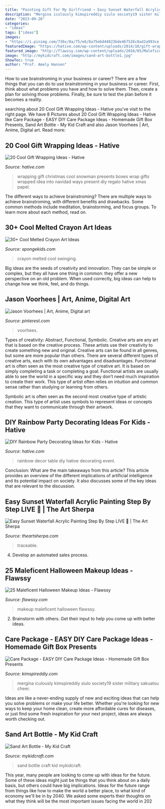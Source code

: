 ```yaml
---
title: "Painting Gift For My Girlfriend ~ Easy Sunset Waterfall Acrylic Painting Step By Step Live 🔴"
description: "Mergina iculously kimspireddiy siulo society19 sister military sakuatsu cheer"
date: "2023-09-26"
categories:
- "ideas"
tags: ["ideas"]
images:
- "https://i.pinimg.com/736x/8a/75/e6/8a75e6d44823bde467526c8ad2a993ce.jpg"
featuredImage: "https://hative.com/wp-content/uploads/2014/10/gift-wrapping-ideas/7-cool-gift-wrapping-ideas.jpg"
featured_image: "http://flawssy.com/wp-content/uploads/2016/05/Maleficent-Costumeand-makeup-ideas.jpg"
image: "http://mykidcraft.com/images/sand-art-bottle1.jpg"
ShowToc: true
author: "Prof. Amely Hansen"
---
```



How to use brainstroming in your business or career?
There are a few things that you can do to use brainstroming in your business or career. First, think about what problems you have and how to solve them. Then, create a plan for solving those problems. Finally, be sure to test the plan before it becomes a reality.

	

		
searching about 20 Cool Gift Wrapping Ideas - Hative you've visit to the right page. We have 8 Pictures about 20 Cool Gift Wrapping Ideas - Hative like Care Package - EASY DIY Care Package Ideas - Homemade Gift Box Presents, Sand Art Bottle - My Kid Craft and also Jason Voorhees | Art, Anime, Digital art. Read more:
		
    
## 20 Cool Gift Wrapping Ideas - Hative

<img loading=lazy src="https://hative.com/wp-content/uploads/2014/10/gift-wrapping-ideas/7-cool-gift-wrapping-ideas.jpg" onerror="this.onerror=null;this.src='https://tse2.mm.bing.net/th?id=OIP.FCGR5qcVwaA-UGUQzGBzGgHaM2&amp;pid=15.1';" alt="20 Cool Gift Wrapping Ideas - Hative">

_Source: hative.com_

>wrapping gift christmas cool snowman presents boxes wrap gifts wrapped idea into navidad ways present diy regalo hative xmas papel. 

	

The different ways to achieve brainstroming?
There are multiple ways to achieve brainstroming, with different benefits and drawbacks. Some common methods include meditation, brainstorming, and focus groups. To learn more about each method, read on.

    
## 30+ Cool Melted Crayon Art Ideas

<img loading=lazy src="https://spongekids.com/wp-content/uploads/2014/04/melted-crayon-art/16-girl-swinging.jpg" onerror="this.onerror=null;this.src='https://tse3.mm.bing.net/th?id=OIP.mtToqc8gxJVeDjf_11pDoAHaJ4&amp;pid=15.1';" alt="30+ Cool Melted Crayon Art Ideas">

_Source: spongekids.com_

>crayon melted cool swinging. 

	

Big ideas are the seeds of creativity and innovation. They can be simple or complex, but they all have one thing in common: they offer a new perspective on an old problem. When used correctly, big ideas can help to change how we think, feel, and do things.

    
## Jason Voorhees | Art, Anime, Digital Art

<img loading=lazy src="https://i.pinimg.com/736x/8a/75/e6/8a75e6d44823bde467526c8ad2a993ce.jpg" onerror="this.onerror=null;this.src='https://tse4.mm.bing.net/th?id=OIP.a7ry7vRSi7FwdbW-qySdYQHaJ4&amp;pid=15.1';" alt="Jason Voorhees | Art, Anime, Digital art">

_Source: pinterest.com_

>voorhees. 

	

Types of creativity: Abstract, Functional, Symbolic.
Creative arts are any art that is based on the creative process. These artists use their creativity to create something new and original. Creative arts can be found in all genres, but some are more popular than others. There are several different types of creative arts, each with its own advantages and disadvantages.
Functional art is often seen as the most creative type of creative art. It is based on simply completing a task or completing a goal. Functional artists are usually able to see the world in a specific way and they don’t need much inspiration to create their work. This type of artist often relies on intuition and common sense rather than studying or learning from others.

 Symbolic art is often seen as the second most creative type of artistic creation. This type of artist uses symbols to represent ideas or concepts that they want to communicate through their artwork.

    
## DIY Rainbow Party Decorating Ideas For Kids - Hative

<img loading=lazy src="https://hative.com/wp-content/uploads/2014/11/diy-rainbow-party-decorating-ideas/5-rainbow-table-decor.jpg" onerror="this.onerror=null;this.src='https://tse1.mm.bing.net/th?id=OIP.nMuxdESfSZj1uaUReL2v-AHaLI&amp;pid=15.1';" alt="DIY Rainbow Party Decorating Ideas for Kids - Hative">

_Source: hative.com_

>rainbow decor table diy hative decorating event. 

	

Conclusion: What are the main takeaways from this article?
This article provides an overview of the different implications of artificial intelligence and its potential impact on society. It also discusses some of the key ideas that are relevant to the discussion.

    
## Easy Sunset Waterfall Acrylic Painting Step By Step LIVE 🔴 | The Art Sherpa

<img loading=lazy src="https://theartsherpa.com/upimg/image/upimg_file/605/800" onerror="this.onerror=null;this.src='https://tse2.mm.bing.net/th?id=OIP.i5Z--5Rg3TxLxvTbDQsfsgHaHU&amp;pid=15.1';" alt="Easy Sunset Waterfall Acrylic Painting Step By Step LIVE 🔴 | The Art Sherpa">

_Source: theartsherpa.com_

>traceable. 

	

4. Develop an automated sales process.

    
## 25 Maleficent Halloween Makeup Ideas - Flawssy

<img loading=lazy src="http://flawssy.com/wp-content/uploads/2016/05/Maleficent-Costumeand-makeup-ideas.jpg" onerror="this.onerror=null;this.src='https://tse2.mm.bing.net/th?id=OIP.OAeEgB7c3kHNlb5mEfuN3wHaJ4&amp;pid=15.1';" alt="25 Maleficent Halloween Makeup Ideas - Flawssy">

_Source: flawssy.com_

>makeup maleficent halloween flawssy. 

	

2. Brainstorm with others. Get their input to help you come up with better ideas.

    
## Care Package - EASY DIY Care Package Ideas - Homemade Gift Box Presents

<img loading=lazy src="https://kimspireddiy.com/wp-content/uploads/2020/04/diy-care-package-red-1-1.jpg" onerror="this.onerror=null;this.src='https://tse3.mm.bing.net/th?id=OIP.-Zir2b1mdWcy1RSRM2rndQHaNM&amp;pid=15.1';" alt="Care Package - EASY DIY Care Package Ideas - Homemade Gift Box Presents">

_Source: kimspireddiy.com_

>mergina iculously kimspireddiy siulo society19 sister military sakuatsu cheer. 

	

Ideas are like a never-ending supply of new and exciting ideas that can help you solve problems or make your life better. Whether you're looking for new ways to keep your home clean, create more affordable cures for diseases, or just find some fresh inspiration for your next project, ideas are always worth checking out.

    
## Sand Art Bottle - My Kid Craft

<img loading=lazy src="http://mykidcraft.com/images/sand-art-bottle1.jpg" onerror="this.onerror=null;this.src='https://tse1.mm.bing.net/th?id=OIP.8wU6ocEFmvaPCj16SP8RwAHaJ4&amp;pid=15.1';" alt="Sand Art Bottle - My Kid Craft">

_Source: mykidcraft.com_

>sand bottle craft kid mykidcraft. 

	

This year, many people are looking to come up with ideas for the future. Some of these ideas might just be things that you think about on a daily basis, but others could have big implications. Ideas for the future range from things like how to make the world a better place, to what kind of economy we'll be in by 2040. We asked some experts their thoughts on what they think will be the most important issues facing the world in 202
